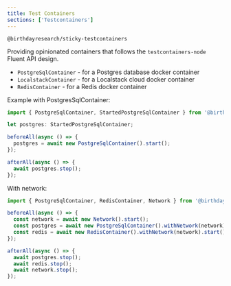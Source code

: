 ```yaml
---
title: Test Containers
sections: ['Testcontainers']
---
```


`@birthdayresearch/sticky-testcontainers`

Providing opinionated containers that follows the `testcontainers-node` Fluent API design.

- `PostgreSqlContainer` - for a Postgres database docker container
- `LocalstackContainer` - for a Localstack cloud docker container
- `RedisContainer` - for a Redis docker container

Example with PostgresSqlContainer:

```ts
import { PostgreSqlContainer, StartedPostgreSqlContainer } from '@birthdayresearch/sticky-testcontainers';

let postgres: StartedPostgreSqlContainer;

beforeAll(async () => {
  postgres = await new PostgreSqlContainer().start();
});

afterAll(async () => {
  await postgres.stop();
});
```

With network:

```ts
import { PostgreSqlContainer, RedisContainer, Network } from '@birthdayresearch/sticky-testcontainers';

beforeAll(async () => {
  const network = await new Network().start();
  const postgres = await new PostgreSqlContainer().withNetwork(network).start();
  const redis = await new RedisContainer().withNetwork(network).start();
});

afterAll(async () => {
  await postgres.stop();
  await redis.stop();
  await network.stop();
});
```

